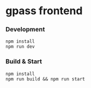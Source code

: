 # gpass frontend

### Development

```
npm install
npm run dev
```

### Build & Start

```
npm install
npm run build && npm run start
```
